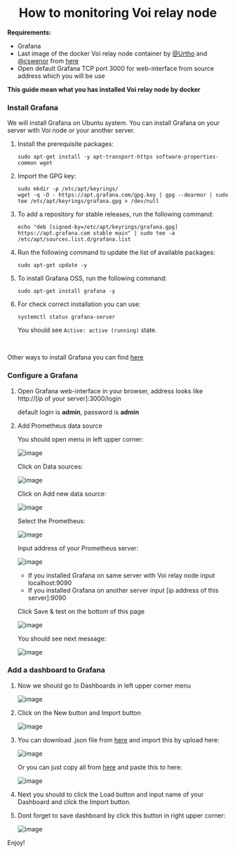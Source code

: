 <h1 align="center">How to monitoring Voi relay node</h1>

**Requirements:**
- Grafana
- Last image of the docker Voi relay node container by [@Urtho](https://github.com/urtho) and [@cswenor](https://github.com/cswenor) from [here](https://github.com/cswenor/voi-relay-setup/blob/main/relay-guide.md)
- Open default Grafana TCP port 3000 for web-interface from source address which you will be use

**This guide mean what you has installed Voi relay node by docker**

### Install Grafana ###
We will install Grafana on Ubuntu system. You can install Grafana on your server with Voi node or your another server.

1. Install the prerequisite packages:
   
   ```
   sudo apt-get install -y apt-transport-https software-properties-common wget
   ```
2. Import the GPG key:

   ```
   sudo mkdir -p /etc/apt/keyrings/
   wget -q -O - https://apt.grafana.com/gpg.key | gpg --dearmor | sudo tee /etc/apt/keyrings/grafana.gpg > /dev/null
   ```
3. To add a repository for stable releases, run the following command:

   ```
   echo "deb [signed-by=/etc/apt/keyrings/grafana.gpg] https://apt.grafana.com stable main" | sudo tee -a /etc/apt/sources.list.d/grafana.list
   ```

4. Run the following command to update the list of available packages:

   ```
   sudo apt-get update -y
   ```

5. To install Grafana OSS, run the following command:

   ```
   sudo apt-get install grafana -y
   ```
6. For check correct installation you can use:

   ```
   systemctl status grafana-server
   ```
   You should see ```Active: active (running)``` state.
<br>

Other ways to install Grafana you can find [here](https://grafana.com/docs/grafana/latest/setup-grafana/installation/)

### Configure a Grafana ###

1. Open Grafana web-interface in your browser, address looks like http://[ip of your server]:3000/login
   
   default login is **admin**, password is **admin**

2. Add Prometheus data source

   You should open menu in left upper corner:<br>
   
   ![image](https://github.com/Nodes-Helpers/voi-network/assets/80079858/ae3c3e7c-52b5-48f4-b27c-5a3d1c0aa523)

   Click on Data sources:<br>

   ![image](https://github.com/Nodes-Helpers/voi-network/assets/80079858/e7c5bb63-d193-496d-8059-436dea312d05)

   Click on Add new data source:<br>

   ![image](https://github.com/Nodes-Helpers/voi-network/assets/80079858/6c656558-3ef5-41a5-98d3-c48a046b6c1c)

   Select the Prometheus:<br>

   ![image](https://github.com/Nodes-Helpers/voi-network/assets/80079858/0b93ecdb-930e-4509-81fe-db4b2a584fb2)

   Input address of your Prometheus server:

   ![image](https://github.com/Nodes-Helpers/voi-network/assets/80079858/1540bedd-9071-4cb8-8c25-4636ecbd3fcc)

   - If you installed Grafana on same server with Voi relay node input localhost:9090
   - If you installed Grafana on another server input [ip address of this server]:9090
  
   Click Save & test on the bottom of this page

   ![image](https://github.com/Nodes-Helpers/voi-network/assets/80079858/a3281c2e-6c77-4a09-8b86-7455de275a89)

   You should see next message:

   ![image](https://github.com/Nodes-Helpers/voi-network/assets/80079858/e2548e34-1853-4a42-92ff-5147d2907a92)

### Add a dashboard to Grafana ###

1. Now we should go to Dashboards in left upper corner menu

   ![image](https://github.com/Nodes-Helpers/voi-network/assets/80079858/0d836c6d-5567-4cd2-a697-619b976035d3)

2. Click on the New button and Import button

   ![image](https://github.com/Nodes-Helpers/voi-network/assets/80079858/dff670a3-e2af-467e-b56a-cdf81666cf37)

3. You can download .json file from [here](https://github.com/Nodes-Helpers/voi-network/blob/main/grafana-dashboards/voi-relaynode-dashboard.json) and import this by upload here:

   ![image](https://github.com/Nodes-Helpers/voi-network/assets/80079858/5e1f4289-a01b-4170-9481-2678c2dab4d9)

   Or you can just copy all from [here](https://github.com/Nodes-Helpers/voi-network/blob/main/grafana-dashboards/voi-relaynode-dashboard.json) and paste this to here:

   ![image](https://github.com/Nodes-Helpers/voi-network/assets/80079858/6d9e30f6-940d-46a5-81d3-a8c9ab155a64)

4. Next you should to click the Load button and input name of your Dashboard and click the Import button.
   
6. Dont forget to save dashboard by click this button in right upper corner:

   ![image](https://github.com/Nodes-Helpers/voi-network/assets/80079858/38d7d313-4a60-424c-9b98-9bab5184fa4e)

Enjoy!









